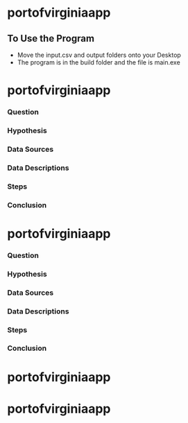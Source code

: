 # portofvirginiaapp

## To Use the Program

- Move the input.csv and output folders onto your Desktop
- The program is in the build folder and the file is main.exe
# portofvirginiaapp

### Question



### Hypothesis



### Data Sources



### Data Descriptions



### Steps



### Conclusion




# portofvirginiaapp

### Question



### Hypothesis



### Data Sources



### Data Descriptions



### Steps



### Conclusion




# portofvirginiaapp
# portofvirginiaapp
